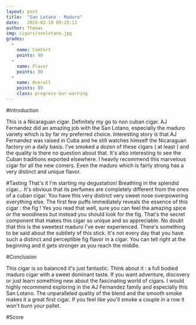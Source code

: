 ```yaml
---
layout: post
title:  "San Lotano - Maduro"
date:   2015-02-10 09:25:11
author: Thomas
img: cigars/sanlotano.jpg
grades:
  -
    name: Comfort
    points: 90
  -
    name: Flavor
    points: 90
  -
    name: Overall
    points: 89
    class: progress-bar-warning
---
```




#Introduction

This is a Nicaraguan cigar. Definitely my go to non cuban cigar. AJ Fernandez did an amazing job with the San Lotano, especially the maduro variety which is by far my preferred choice. Interesting story is that AJ Fernandez was raised in Cuba and he still watches himself the Nicaraguan factory on a daily basis. I've smoked a dozen of these cigars ( at least ) and the quality is there no question about that. It's also interesting to see the Cuban traditions exported elsewhere. I heavily recommend this marvelous cigar for all the new comers. Even the maduro which is fairly strong has a very distinct and unique flavor.

#Tasting
That's it I'm starting my degustation! Breathing in the splendid cigar... It's obvious that its perfumes are completely different from the ones of a cuban cigar. You have this very distinct very sweet nose overpowering everything else. The first few puffs immediately reveals the essence of this cigar : the fig ! Yes you read that well, sure you can feel the amazing spice or the woodiness but instead you should look for the fig. That's the secret component that makes this cigar so unique and so appreciable. No doubt that this is the sweetest maduro I've ever experienced. There's something to be said about the subtlety of this stick. It's not every day that you have such a distinct and perceptible fig flavor in a cigar. You can tell right at the beginning and it gets stronger as you reach the middle. 

#Conclusion

This cigar is so balanced it's just fantastic. Think about it : a full bodied maduro cigar with a sweet dominant taste. If you want adventure, discovery or just learn something new about the fascinating world of cigars. I would highly recommend exploring in the AJ Fernandez family and especially this San Lotano. The unparalleled quality of the blend and the smooth smoke makes it a great first cigar. If you feel like you'll smoke a couple in a row it won't burn your pallet. 

#Score